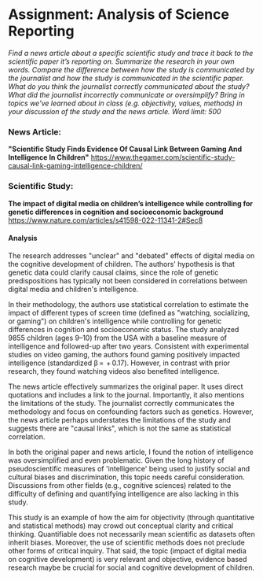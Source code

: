 # Assignment: Analysis of Science Reporting

*Find a news article about a specific scientific study and trace it back to the scientific paper it’s reporting on. Summarize the research in your own words. Compare the difference between how the study is communicated by the journalist and how the study is communicated in the scientific paper. What do you think the journalist correctly communicated about the study? What did the journalist incorrectly communicate or oversimplify? Bring in topics we've learned about in class (e.g. objectivity, values, methods) in your discussion of the study and the news article. Word limit: 500*

### News Article: 
**"Scientific Study Finds Evidence Of Causal Link Between Gaming And Intelligence In Children"**
https://www.thegamer.com/scientific-study-causal-link-gaming-intelligence-children/

### Scientific Study:
**The impact of digital media on children’s intelligence while controlling for genetic differences in cognition and socioeconomic background**
https://www.nature.com/articles/s41598-022-11341-2#Sec8


#### Analysis

The research addresses "unclear" and "debated" effects of digital media on the cognitive development of children. The authors' hypothesis is that genetic data could clarify causal claims, since the role of genetic predispositions has typically not been considered in correlations between digital media and children's intelligence. 

In their methodology, the authors use statistical correlation to estimate the impact of different types of screen time (defined as "watching, socializing, or gaming") on children's intelligence while controlling for genetic differences in cognition and socioeconomic status. The study analyzed 9855 children (ages 9–10) from the USA with a baseline measure of intelligence and followed-up after two years. Consistent with experimental studies on video gaming, the authors found gaming positively impacted intelligence (standardized β =  + 0.17). However, in contrast with prior research, they found watching videos also benefited intelligence.

The news article effectively summarizes the original paper. It uses direct quotations and includes a link to the journal. Importantly, it also mentions the limitations of the study. The journalist correctly communicates the methodology and focus on confounding factors such as genetics. However, the news article perhaps understates the limitations of the study and suggests there are "causal links", which is not the same as statistical correlation. 

In both the original paper and news article, I found the notion of intelligence was oversimplified and even problematic. Given the long history of pseudoscientific measures of 'intelligence' being used to justify social and cultural biases and discrimination, this topic needs careful consideration. Discussions from other fields (e.g., cognitive sciences) related to the difficulty of defining and quantifying intelligence are also lacking in this study. 

This study is an example of how the aim for objectivity (through quantitative and statistical methods) may crowd out conceptual clarity and critical thinking. Quantifiable does not necessarily mean scientific as datasets often inherit biases. Moreover, the use of scientific methods does not preclude other forms of critical inquiry. That said, the topic (impact of digital media on cognitive development) is very relevant and objective, evidence based research maybe be crucial for social and cognitive development of children.   